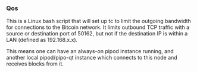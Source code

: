### Qos ###

This is a Linux bash script that will set up tc to limit the outgoing bandwidth for connections to the Bitcoin network. It limits outbound TCP traffic with a source or destination port of 50162, but not if the destination IP is within a LAN (defined as 192.168.x.x).

This means one can have an always-on pipod instance running, and another local pipod/pipo-qt instance which connects to this node and receives blocks from it.
